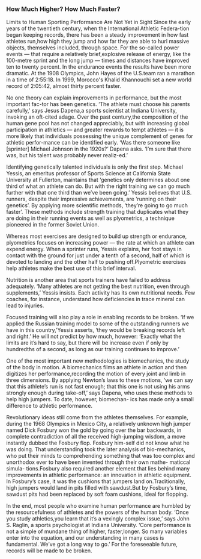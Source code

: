 ### How Much Higher? How Much Faster?
Limits to Human Sporting Performance Are Not Yet in Sight
Since the early years of the twentieth century, when the International Athletic Federa-tion began keeping records, there
has been a steady improvement in how fast athletes run,how high they jump and how far they are able to hurl massive
objects, themselves included, through space. For the so-called power events — that require a relatively brief,explosive
release of energy, like the 100-metre sprint and the long jump — times and ​distances have improved ten to twenty
percent. In the endurance events the results have ​been more dramatic. At the 1908 Olympics, John Hayes of the U.S.team
ran a marathon​ in a time of 2:55:18. In 1999, Morocco's Khalid Khannouchi set a new world record of 2:05:42, almost
thirty percent faster.

No one theory can explain improvements in performance, but the most important fac-tor has been genetics. ‘The athlete
must choose his parents carefully,’ says Jesus Dapena,a sports scientist at Indiana University, invoking an oft-cited
adage. Over the past century,the composition of the human gene pool has not changed appreciably, but with increasing
global participation in athletics — and greater rewards to tempt athletes — it is more likely that individuals
possessing the unique complement of genes for athletic perfor-mance can be identified early. ‘Was there someone
like [sprinter] Michael Johnson in the 1920s?’ Dapena asks. ‘I’m sure that there was, but his talent was probably never
realiz-ed.’

Identifying genetically talented individuals is only the first step. Michael Yessis, an emeritus professor of Sports
Science at California State University at Fullerton, maintains that ‘genetics only determines about one third of what an
athlete can do. But with the right training we can go much further with that one third than we’ve been going.’ Yessis
believes that U.S. runners, despite their impressive achievements, are ‘running on their genetics’. By applying more
scientific methods, ‘they’re going to go much faster’. These methods include strength training that duplicates what they
are doing in their running events as well as plyometrics, a technique pioneered in the former Soviet Union.

Whereas most exercises are designed to build up strength or endurance, plyometrics focuses on increasing power — the
rate at which an athlete can expend energy. When a sprinter runs, Yessis explains, her foot stays in contact with the
ground for just under a tenth of a second, half of which is devoted to landing and the other half to pushing
off.Plyometric exercises help athletes make the best use of this brief interval.

Nutrition is another area that sports trainers have failed to address adequately. ‘Many athletes are not getting the
best nutrition, even through supplements,’ Yessis insists. Each activity has its own nutritional needs. Few coaches, for
instance, understand how deficiencies in trace mineral can lead to injuries.

Focused training will also play a role in enabling records to be broken. ‘If we applied the Russian training model to
some of the outstanding runners we have in this country,’Yessis asserts, ‘they would be breaking records left and
right.’ He will not predict by how much, however: ‘Exactly what the limits are it’s hard to say, but there will be
increase even if only by hundredths of a second, as long as our training continues to improve.’

One of the most important new methodologies is biomechanics, the study of the body in motion. A biomechanics films an
athlete in action and then digitizes her performance,recording the motion of every joint and limb in three dimensions.
By applying Newton’s laws to these motions, ‘we can say that this athlete’s run is not fast enough; that this one is not
using his arms strongly enough during take-off,’ says Dapena, who uses these methods to help high jumpers. To date,
however, biomechan- ics has made only a small difference to athletic performance.

Revolutionary ideas still come from the athletes themselves. For example, during the 1968 Olympics in Mexico City, a
relatively unknown high jumper named Dick Fosbury won the gold by going over the bar backwards, in complete
contradiction of all the received high-jumping wisdom, a move instantly dubbed the Fosbury flop. Fosbury him-self did
not know what he was doing. That understanding took the later analysis of bio-mechanics, who put their minds to
comprehending something that was too complex and unorthodox ever to have been invented through their own mathe- maticcal
simula- tions.Fosbury also required another element that lies behind many improvements in athletic performance: an
innovation in athletic equipment. In Fosbury’s case, it was the cushions that jumpers land on.Traditionally, high
jumpers would land in pits filled with sawdust.But by Fosbury’s time, sawdust pits had been replaced by soft foam
cushions, ideal for flopping.

In the end, most people who examine human performance are humbled by the resourcefulness of athletes and the powers of
the human body. ‘Once you study athletics,you learn that it’s a vexingly complex issue,’ says John S. Raglin, a sports
psychologist at Indiana University. ‘Core performance is not a simple of mundane thing of higher, faster,longer. So many
variables enter into the equation, and our understanding in many cases is fundamental. We’ve got a long way to go.’ For
the foreseeable future, records will be made to be broken.